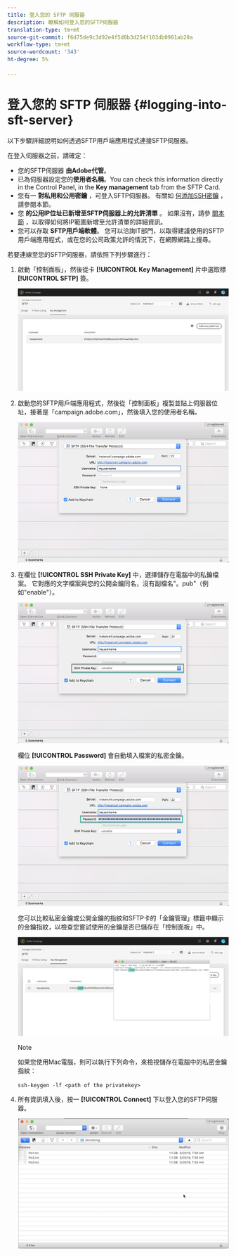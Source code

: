 ```yaml
---
title: 登入您的 SFTP 伺服器
description: 瞭解如何登入您的SFTP伺服器
translation-type: tm+mt
source-git-commit: f6d75de9c3d92e4f5d0b3d254f103db0901ab20a
workflow-type: tm+mt
source-wordcount: '343'
ht-degree: 5%

---
```



# 登入您的 SFTP 伺服器 {#logging-into-sft-server}

以下步驟詳細說明如何透過SFTP用戶端應用程式連接SFTP伺服器。

在登入伺服器之前，請確定：

* 您的SFTP伺服器 **由Adobe代管**。
* 已為伺服器設定您的&#x200B;**使用者名稱**。You can check this information directly in the Control Panel, in the **Key management** tab from the SFTP Card.
* 您有一 **對私用和公用密鑰** ，可登入SFTP伺服器。 有關如 [何添加SSH密鑰](../../sftp/using/key-management.md) ，請參閱本節。
* 您 **的公用IP位址已新增至SFTP伺服器上的允許清單** 。 如果沒有，請參 [閱本節](../../sftp/using/ip-range-allow-listing.md) ，以取得如何將IP範圍新增至允許清單的詳細資訊。
* 您可以存取 **SFTP用戶端軟體**。 您可以洽詢IT部門，以取得建議使用的SFTP用戶端應用程式，或在您的公司政策允許的情況下，在網際網路上搜尋。

若要連線至您的SFTP伺服器，請依照下列步驟進行：

1. 啟動「控制面板」，然後從卡 **[!UICONTROL Key Management]** 片中選取標 **[!UICONTROL SFTP]** 簽。

   ![](assets/sftp_card.png)

1. 啟動您的SFTP用戶端應用程式，然後從「控制面板」複製並貼上伺服器位址，接著是「campaign.adobe.com」，然後填入您的使用者名稱。

   ![](assets/do-not-localize/connect1.png)

1. 在欄位 **[!UICONTROL SSH Private Key]** 中，選擇儲存在電腦中的私鑰檔案。 它對應的文字檔案與您的公開金鑰同名，沒有副檔名&quot;。pub&quot;（例如&quot;enable&quot;）。

   ![](assets/do-not-localize/connect2.png)

   欄位 **[!UICONTROL Password]** 會自動填入檔案的私密金鑰。

   ![](assets/do-not-localize/connect3.png)

   您可以比較私密金鑰或公開金鑰的指紋和SFTP卡的「金鑰管理」標籤中顯示的金鑰指紋，以檢查您嘗試使用的金鑰是否已儲存在「控制面板」中。

   ![](assets/fingerprint_compare.png)

   >[!NOTE]
   >
   >如果您使用Mac電腦，則可以執行下列命令，來檢視儲存在電腦中的私密金鑰指紋：
   >
   >`ssh-keygen -lf <path of the privatekey>`

1. 所有資訊填入後，按一 **[!UICONTROL Connect]** 下以登入您的SFTP伺服器。

   ![](assets/do-not-localize/sftpconnected.png)
